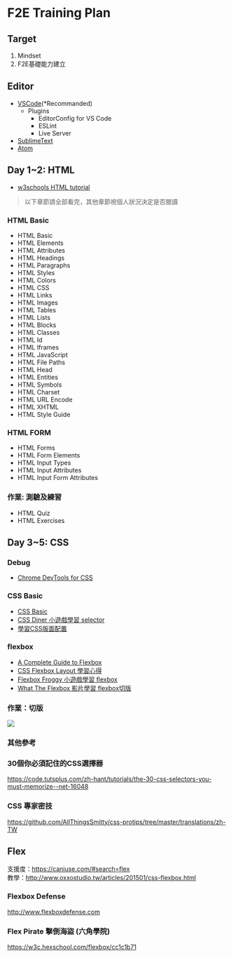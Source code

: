 # F2E Training Plan

## Target

1. Mindset
2. F2E基礎能力建立

## Editor
* [VSCode](https://code.visualstudio.com/)(*Recommanded)
    * Plugins
        * EditorConfig for VS Code
        * ESLint
        * Live Server
* [SublimeText](https://www.sublimetext.com/3)
* [Atom](https://atom.io/)

## Day 1~2: HTML

- [w3schools HTML tutorial](https://www.w3schools.com/html/html_form_attributes_form.asp)

> 以下章節請全部看完，其他章節視個人狀況決定是否閱讀
### HTML Basic
- HTML Basic
- HTML Elements
- HTML Attributes
- HTML Headings
- HTML Paragraphs
- HTML Styles
- HTML Colors
- HTML CSS
- HTML Links
- HTML Images
- HTML Tables
- HTML Lists
- HTML Blocks
- HTML Classes
- HTML Id
- HTML Iframes
- HTML JavaScript
- HTML File Paths
- HTML Head
- HTML Entities
- HTML Symbols
- HTML Charset
- HTML URL Encode
- HTML XHTML
- HTML Style Guide

### HTML FORM
- HTML Forms
- HTML Form Elements
- HTML Input Types
- HTML Input Attributes
- HTML Input Form Attributes

### 作業: 測驗及練習
- HTML Quiz
- HTML Exercises

## Day 3~5: CSS

### Debug 
- [Chrome DevTools for CSS](https://www.youtube.com/watch?v=Z3HGJsNLQ1E)
### CSS Basic
- [CSS Basic](http://css.doyoe.com/)
- [CSS Diner 小遊戲學習 selector](https://flukeout.github.io/)
- [學習CSS版面配置](http://zh-tw.learnlayout.com/)
### flexbox
- [A Complete Guide to Flexbox](https://css-tricks.com/snippets/css/a-guide-to-flexbox/)
- [CSS Flexbox Layout 學習心得](http://sweeteason.pixnet.net/blog/post/42781628-css-flexbox-layout-%E5%AD%B8%E7%BF%92%E5%BF%83%E5%BE%97)
- [Flexbox Froggy 小遊戲學習 flexbox](http://flexboxfroggy.com/)
- [What The Flexbox 影片學習 flexbox切版](https://flexbox.io/)

### 作業：切版

![](https://i.imgur.com/PlEtZ8F.jpg)


### 其他參考

### 30個你必須記住的CSS選擇器
https://code.tutsplus.com/zh-hant/tutorials/the-30-css-selectors-you-must-memorize--net-16048
### CSS 專家密技
https://github.com/AllThingsSmitty/css-protips/tree/master/translations/zh-TW

## Flex
支援度：https://caniuse.com/#search=flex  
教學：http://www.oxxostudio.tw/articles/201501/css-flexbox.html

### Flexbox Defense 
http://www.flexboxdefense.com

### Flex Pirate 擊倒海盜 (六角學院)
https://w3c.hexschool.com/flexbox/cc1c1b71



